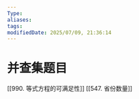 ```yaml
---
Type:
aliases: 
tags: 
modifiedDate: 2025/07/09, 21:36:14
---
```


# 并查集题目

[[990. 等式方程的可满足性]]
[[547. 省份数量]]
